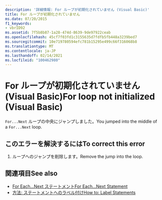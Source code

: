 ```yaml
---
description: '詳細情報: For ループが初期化されていません (Visual Basic)'
title: For ループが初期化されていません
ms.date: 07/20/2015
f1_keywords:
- vbrID92
ms.assetid: 7f5b8b87-1a28-474d-8639-9de97922ceab
ms.openlocfilehash: 45cf7f03fd1c3155635d7fdfb5fb448a3239bed7
ms.sourcegitcommit: 10e719780594efc781b15295e499c66f316068b8
ms.translationtype: MT
ms.contentlocale: ja-JP
ms.lasthandoff: 02/14/2021
ms.locfileid: "100462980"
---
```

# <a name="for-loop-not-initialized-visual-basic"></a><span data-ttu-id="3555f-103">For ループが初期化されていません (Visual Basic)</span><span class="sxs-lookup"><span data-stu-id="3555f-103">For loop not initialized (Visual Basic)</span></span>

<span data-ttu-id="3555f-104">`For...Next` ループの中央にジャンプしました。</span><span class="sxs-lookup"><span data-stu-id="3555f-104">You jumped into the middle of a `For...Next` loop.</span></span>  
  
## <a name="to-correct-this-error"></a><span data-ttu-id="3555f-105">このエラーを解決するには</span><span class="sxs-lookup"><span data-stu-id="3555f-105">To correct this error</span></span>  
  
1. <span data-ttu-id="3555f-106">ループへのジャンプを削除します。</span><span class="sxs-lookup"><span data-stu-id="3555f-106">Remove the jump into the loop.</span></span>  
  
## <a name="see-also"></a><span data-ttu-id="3555f-107">関連項目</span><span class="sxs-lookup"><span data-stu-id="3555f-107">See also</span></span>

- [<span data-ttu-id="3555f-108">For Each...Next ステートメント</span><span class="sxs-lookup"><span data-stu-id="3555f-108">For Each...Next Statement</span></span>](../language-reference/statements/for-each-next-statement.md)
- [<span data-ttu-id="3555f-109">方法: ステートメントへのラベル付け</span><span class="sxs-lookup"><span data-stu-id="3555f-109">How to: Label Statements</span></span>](../programming-guide/program-structure/how-to-label-statements.md)
